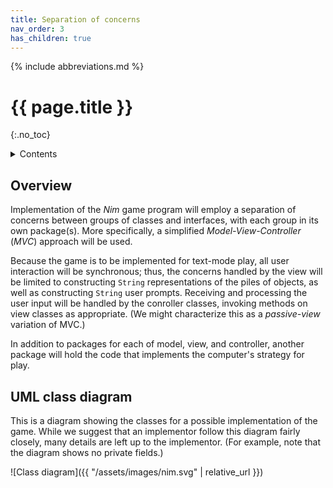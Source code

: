 ```yaml
---
title: Separation of concerns
nav_order: 3
has_children: true
---
```


{% include abbreviations.md %}

# {{ page.title }}
{:.no_toc}

<details markdown="block">
  <summary>Contents</summary>
* TOC
{:toc}
</details>

## Overview

Implementation of the _Nim_ game program will employ a separation of concerns between groups of classes and interfaces, with each group in its own package(s). More specifically, a simplified _Model-View-Controller_ (_MVC_) approach will be used.

Because the game is to be implemented for text-mode play, all user interaction will be synchronous; thus, the concerns handled by the view will be limited to constructing `String` representations of the piles of objects, as well as constructing `String` user prompts. Receiving and processing the user input will be handled by the conroller classes, invoking methods on view classes as appropriate. (We might characterize this as a _passive-view_ variation of MVC.)

In addition to packages for each of model, view, and controller, another package will hold the code that implements the computer's strategy for play.

## UML class diagram

This is a diagram showing the classes for a possible implementation of the game. While we suggest that an implementor follow this diagram fairly closely, many details are left up to the implementor. (For example, note that the diagram shows no private fields.)

![Class diagram]({{ "/assets/images/nim.svg" | relative_url }})